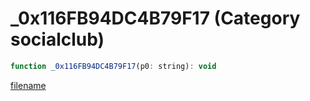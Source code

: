 # _0x116FB94DC4B79F17 (Category socialclub)

```js
function _0x116FB94DC4B79F17(p0: string): void
```

[filename](_0x116FB94DC4B79F17_m.md ':include')
